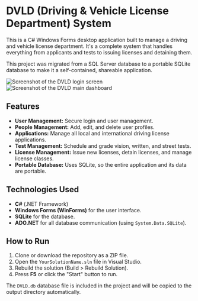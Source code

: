 # DVLD (Driving & Vehicle License Department) System

This is a C# Windows Forms desktop application built to manage a driving and vehicle license department. It's a complete system that handles everything from applicants and tests to issuing licenses and detaining them.

This project was migrated from a SQL Server database to a portable SQLite database to make it a self-contained, shareable application.

![Screenshot of the DVLD login screen](<img width="776" height="423" alt="image" src="https://github.com/user-attachments/assets/de138d04-0d3d-4ccd-80c4-0afedf3a0304" />)
![Screenshot of the DVLD main dashboard](<img width="769" height="547" alt="image" src="https://github.com/user-attachments/assets/238eef12-1b09-499f-b777-be58d09fbdf0" />)

## Features

* **User Management:** Secure login and user management.
* **People Management:** Add, edit, and delete user profiles.
* **Applications:** Manage all local and international driving license applications.
* **Test Management:** Schedule and grade vision, written, and street tests.
* **License Management:** Issue new licenses, detain licenses, and manage license classes.
* **Portable Database:** Uses SQLite, so the entire application and its data are portable.

## Technologies Used

* **C#** (.NET Framework)
* **Windows Forms (WinForms)** for the user interface.
* **SQLite** for the database.
* **ADO.NET** for all database communication (using `System.Data.SQLite`).

## How to Run

1.  Clone or download the repository as a ZIP file.
2.  Open the `YourSolutionName.sln` file in Visual Studio.
3.  Rebuild the solution (Build > Rebuild Solution).
4.  Press **F5** or click the "Start" button to run.

The `DVLD.db` database file is included in the project and will be copied to the output directory automatically.
